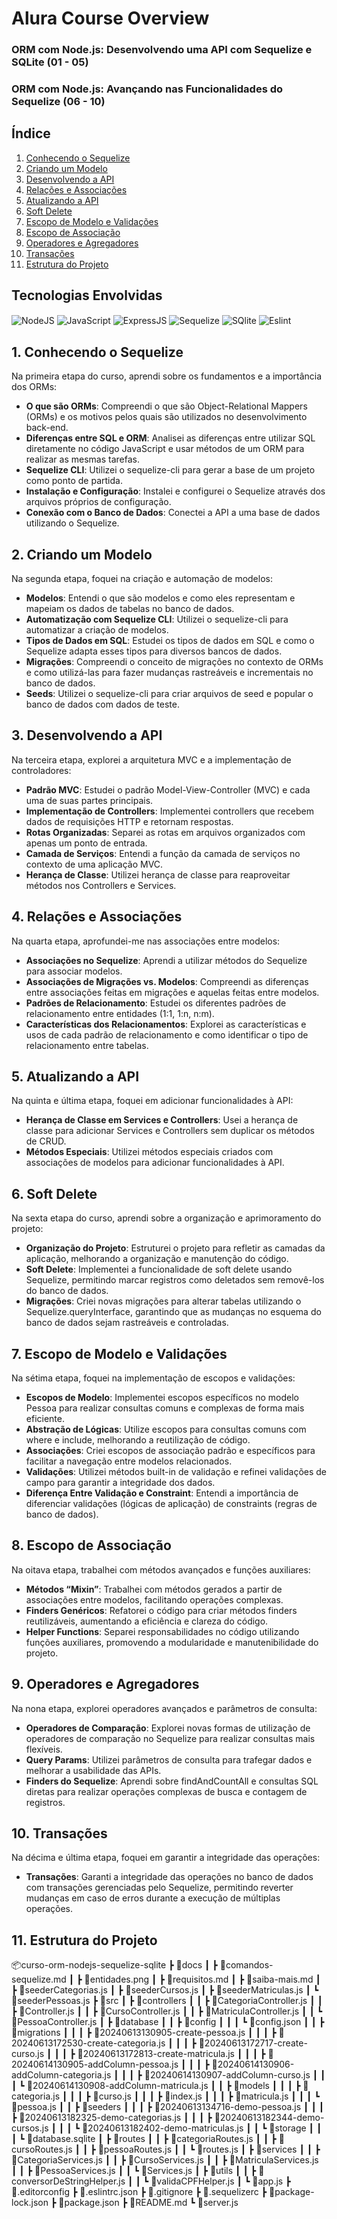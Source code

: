 # Alura Course Overview

### ORM com Node.js: Desenvolvendo uma API com Sequelize e SQLite (01 - 05)
### ORM com Node.js: Avançando nas Funcionalidades do Sequelize (06 - 10)

## Índice
1. [Conhecendo o Sequelize](#1-conhecendo-o-sequelize)
2. [Criando um Modelo](#2-criando-um-modelo)
3. [Desenvolvendo a API](#3-desenvolvendo-a-api)
4. [Relações e Associações](#4-relações-e-associações)
5. [Atualizando a API](#5-atualizando-a-api)
6. [Soft Delete](#6-soft-delete)
7. [Escopo de Modelo e Validações](#7-escopo-de-modelo-e-validações)
8. [Escopo de Associação](#8-escopo-de-associação)
9. [Operadores e Agregadores](#9-operadores-e-agregadores)
10. [Transações](#10-transações)
11. [Estrutura do Projeto](#10-estrutura-do-projeto)

## Tecnologias Envolvidas
<div style="display: inline_block">
  <img align="center" alt="NodeJS" src="https://img.shields.io/badge/Node.js-43853D?style=for-the-badge&logo=node.js&logoColor=white"/>
   <img align="center" alt="JavaScript" src="https://img.shields.io/badge/JavaScript-F7DF1E?style=for-the-badge&logo=javascript&logoColor=black">
   <img align="center" alt="ExpressJS" src="https://img.shields.io/badge/Express.js-404D59?style=for-the-badge"/>
   <img align="center" alt="Sequelize" src="https://img.shields.io/badge/sequelize-323330?style=for-the-badge&logo=sequelize&logoColor=blue"/>
   <img align="center" alt="SQlite" src="https://img.shields.io/badge/SQLite-07405E?style=for-the-badge&logo=sqlite&logoColor=white"/>
   <img align="center" alt="Eslint" src="https://img.shields.io/badge/eslint-3A33D1?style=for-the-badge&logo=eslint&logoColor=white"/>
</div>

## 1. Conhecendo o Sequelize
Na primeira etapa do curso, aprendi sobre os fundamentos e a importância dos ORMs:
- **O que são ORMs**: Compreendi o que são Object-Relational Mappers (ORMs) e os motivos pelos quais são utilizados no desenvolvimento back-end.
- **Diferenças entre SQL e ORM**: Analisei as diferenças entre utilizar SQL diretamente no código JavaScript e usar métodos de um ORM para realizar as mesmas tarefas.
- **Sequelize CLI**: Utilizei o sequelize-cli para gerar a base de um projeto como ponto de partida.
- **Instalação e Configuração**: Instalei e configurei o Sequelize através dos arquivos próprios de configuração.
- **Conexão com o Banco de Dados**: Conectei a API a uma base de dados utilizando o Sequelize.

## 2. Criando um Modelo
Na segunda etapa, foquei na criação e automação de modelos:
- **Modelos**: Entendi o que são modelos e como eles representam e mapeiam os dados de tabelas no banco de dados.
- **Automatização com Sequelize CLI**: Utilizei o sequelize-cli para automatizar a criação de modelos.
- **Tipos de Dados em SQL**: Estudei os tipos de dados em SQL e como o Sequelize adapta esses tipos para diversos bancos de dados.
- **Migrações**: Compreendi o conceito de migrações no contexto de ORMs e como utilizá-las para fazer mudanças rastreáveis e incrementais no banco de dados.
- **Seeds**: Utilizei o sequelize-cli para criar arquivos de seed e popular o banco de dados com dados de teste.

## 3. Desenvolvendo a API
Na terceira etapa, explorei a arquitetura MVC e a implementação de controladores:
- **Padrão MVC**: Estudei o padrão Model-View-Controller (MVC) e cada uma de suas partes principais.
- **Implementação de Controllers**: Implementei controllers que recebem dados de requisições HTTP e retornam respostas.
- **Rotas Organizadas**: Separei as rotas em arquivos organizados com apenas um ponto de entrada.
- **Camada de Serviços**: Entendi a função da camada de serviços no contexto de uma aplicação MVC.
- **Herança de Classe**: Utilizei herança de classe para reaproveitar métodos nos Controllers e Services.

## 4. Relações e Associações
Na quarta etapa, aprofundei-me nas associações entre modelos:
- **Associações no Sequelize**: Aprendi a utilizar métodos do Sequelize para associar modelos.
- **Associações de Migrações vs. Modelos**: Compreendi as diferenças entre associações feitas em migrações e aquelas feitas entre modelos.
- **Padrões de Relacionamento**: Estudei os diferentes padrões de relacionamento entre entidades (1:1, 1:n, n:m).
- **Características dos Relacionamentos**: Explorei as características e usos de cada padrão de relacionamento e como identificar o tipo de relacionamento entre tabelas.

## 5. Atualizando a API
Na quinta e última etapa, foquei em adicionar funcionalidades à API:
- **Herança de Classe em Services e Controllers**: Usei a herança de classe para adicionar Services e Controllers sem duplicar os métodos de CRUD.
- **Métodos Especiais**: Utilizei métodos especiais criados com associações de modelos para adicionar funcionalidades à API.

## 6. Soft Delete
Na sexta etapa do curso, aprendi sobre a organização e aprimoramento do projeto:
- **Organização do Projeto**: Estruturei o projeto para refletir as camadas da aplicação, melhorando a organização e manutenção do código.
- **Soft Delete**: Implementei a funcionalidade de soft delete usando Sequelize, permitindo marcar registros como deletados sem removê-los do banco de dados.
- **Migrações**: Criei novas migrações para alterar tabelas utilizando o Sequelize.queryInterface, garantindo que as mudanças no esquema do banco de dados sejam rastreáveis e controladas.

## 7. Escopo de Modelo e Validações
Na sétima etapa, foquei na implementação de escopos e validações:
- **Escopos de Modelo**: Implementei escopos específicos no modelo Pessoa para realizar consultas comuns e complexas de forma mais eficiente.
- **Abstração de Lógicas**: Utilize escopos para consultas comuns com where e include, melhorando a reutilização de código.
- **Associações**: Criei escopos de associação padrão e específicos para facilitar a navegação entre modelos relacionados.
- **Validações**: Utilizei métodos built-in de validação e refinei validações de campo para garantir a integridade dos dados.
- **Diferença Entre Validação e Constraint**: Entendi a importância de diferenciar validações (lógicas de aplicação) de constraints (regras de banco de dados).

## 8. Escopo de Associação
Na oitava etapa, trabalhei com métodos avançados e funções auxiliares:
- **Métodos “Mixin”**: Trabalhei com métodos gerados a partir de associações entre modelos, facilitando operações complexas.
- **Finders Genéricos**: Refatorei o código para criar métodos finders reutilizáveis, aumentando a eficiência e clareza do código.
- **Helper Functions**: Separei responsabilidades no código utilizando funções auxiliares, promovendo a modularidade e manutenibilidade do projeto.

## 9. Operadores e Agregadores
Na nona etapa, explorei operadores avançados e parâmetros de consulta:
- **Operadores de Comparação**: Explorei novas formas de utilização de operadores de comparação no Sequelize para realizar consultas mais flexíveis.
- **Query Params**: Utilizei parâmetros de consulta para trafegar dados e melhorar a usabilidade das APIs.
- **Finders do Sequelize**: Aprendi sobre findAndCountAll e consultas SQL diretas para realizar operações complexas de busca e contagem de registros.

## 10. Transações
Na décima e última etapa, foquei em garantir a integridade das operações:
- **Transações**: Garanti a integridade das operações no banco de dados com transações gerenciadas pelo Sequelize, permitindo reverter mudanças em caso de erros durante a execução de múltiplas operações.

## 11. Estrutura do Projeto
📦curso-orm-nodejs-sequelize-sqlite
 ┣ 📂docs
 ┃ ┣ 📜comandos-sequelize.md
 ┃ ┣ 📜entidades.png
 ┃ ┣ 📜requisitos.md
 ┃ ┣ 📜saiba-mais.md
 ┃ ┣ 📜seederCategorias.js
 ┃ ┣ 📜seederCursos.js
 ┃ ┣ 📜seederMatriculas.js
 ┃ ┗ 📜seederPessoas.js
 ┣ 📂src
 ┃ ┣ 📂controllers
 ┃ ┃ ┣ 📜CategoriaController.js
 ┃ ┃ ┣ 📜Controller.js
 ┃ ┃ ┣ 📜CursoController.js
 ┃ ┃ ┣ 📜MatriculaController.js
 ┃ ┃ ┗ 📜PessoaController.js
 ┃ ┣ 📂database
 ┃ ┃ ┣ 📂config
 ┃ ┃ ┃ ┗ 📜config.json
 ┃ ┃ ┣ 📂migrations
 ┃ ┃ ┃ ┣ 📜20240613130905-create-pessoa.js
 ┃ ┃ ┃ ┣ 📜20240613172530-create-categoria.js
 ┃ ┃ ┃ ┣ 📜20240613172717-create-curso.js
 ┃ ┃ ┃ ┣ 📜20240613172813-create-matricula.js
 ┃ ┃ ┃ ┣ 📜20240614130905-addColumn-pessoa.js
 ┃ ┃ ┃ ┣ 📜20240614130906-addColumn-categoria.js
 ┃ ┃ ┃ ┣ 📜20240614130907-addColumn-curso.js
 ┃ ┃ ┃ ┗ 📜20240614130908-addColumn-matricula.js
 ┃ ┃ ┣ 📂models
 ┃ ┃ ┃ ┣ 📜categoria.js
 ┃ ┃ ┃ ┣ 📜curso.js
 ┃ ┃ ┃ ┣ 📜index.js
 ┃ ┃ ┃ ┣ 📜matricula.js
 ┃ ┃ ┃ ┗ 📜pessoa.js
 ┃ ┃ ┣ 📂seeders
 ┃ ┃ ┃ ┣ 📜20240613134716-demo-pessoa.js
 ┃ ┃ ┃ ┣ 📜20240613182325-demo-categorias.js
 ┃ ┃ ┃ ┣ 📜20240613182344-demo-cursos.js
 ┃ ┃ ┃ ┗ 📜20240613182402-demo-matriculas.js
 ┃ ┃ ┗ 📂storage
 ┃ ┃ ┃ ┗ 📜database.sqlite
 ┃ ┣ 📂routes
 ┃ ┃ ┣ 📜categoriaRoutes.js
 ┃ ┃ ┣ 📜cursoRoutes.js
 ┃ ┃ ┣ 📜pessoaRoutes.js
 ┃ ┃ ┗ 📜routes.js
 ┃ ┣ 📂services
 ┃ ┃ ┣ 📜CategoriaServices.js
 ┃ ┃ ┣ 📜CursoServices.js
 ┃ ┃ ┣ 📜MatriculaServices.js
 ┃ ┃ ┣ 📜PessoaServices.js
 ┃ ┃ ┗ 📜Services.js
 ┃ ┣ 📂utils
 ┃ ┃ ┣ 📜conversorDeStringHelper.js
 ┃ ┃ ┗ 📜validaCPFHelper.js
 ┃ ┗ 📜app.js
 ┣ 📜.editorconfig
 ┣ 📜.eslintrc.json
 ┣ 📜.gitignore
 ┣ 📜.sequelizerc
 ┣ 📜package-lock.json
 ┣ 📜package.json
 ┣ 📜README.md
 ┗ 📜server.js